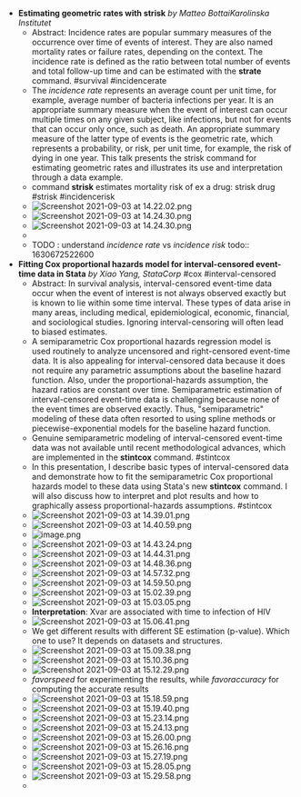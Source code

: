 - **Estimating geometric rates with strisk** *by Matteo BottaiKarolinska Institutet*
	- Abstract: Incidence rates are popular summary measures of the occurrence over time of events of interest. They are also named mortality rates or failure rates, depending on the context. The incidence rate is defined as the ratio between total number of events and total follow-up time and can be estimated with the **strate** command. #survival #incidencerate
	- The *incidence rate* represents an average count per unit time, for example, average number of bacteria infections per year. It is an appropriate summary measure when the event of interest can occur multiple times on any given subject, like infections, but not for events that can occur only once, such as death. An appropriate summary measure of the latter type of events is the geometric rate, which represents a probability, or risk, per unit time, for example, the risk of dying in one year. This talk presents the strisk command for estimating geometric rates and illustrates its use and interpretation through a data example.
	- command **strisk** estimates mortality risk of ex a drug: strisk drug #strisk #incidencerisk
	- ![Screenshot 2021-09-03 at 14.22.02.png](../assets/Screenshot_202021-09-03_20at_2014.22.02_1630671774638_0.png)
	- ![Screenshot 2021-09-03 at 14.24.30.png](../assets/Screenshot_202021-09-03_20at_2014.24.30_1630671883089_0.png)
	- ![Screenshot 2021-09-03 at 14.24.30.png](../assets/Screenshot_202021-09-03_20at_2014.24.30_1630672201904_0.png)
	-
	- TODO : understand *incidence rate* vs *incidence risk*
	  todo:: 1630672522600
- **Fitting Cox proportional hazards model for interval-censored event-time data in Stata** *by Xiao Yang, StataCorp* #cox #interval-censored
	- Abstract: In survival analysis, interval-censored event-time data occur when the event of interest is not always observed exactly but is known to lie within some time interval. These types of data arise in many areas, including medical, epidemiological, economic, financial, and sociological studies. Ignoring interval-censoring will often lead to biased estimates.
	- A semiparametric Cox proportional hazards regression model is used routinely to analyze uncensored and right-censored event-time data. It is also appealing for interval-censored data because it does not require any parametric assumptions about the baseline hazard function. Also, under the proportional-hazards assumption, the hazard ratios are constant over time. Semiparametric estimation of interval-censored event-time data is challenging because none of the event times are observed exactly. Thus, "semiparametric" modeling of these data often resorted to using spline methods or piecewise-exponential models for the baseline hazard function.
	- Genuine semiparametric modeling of interval-censored event-time data was not available until recent methodological advances, which are implemented in the **stintcox**  command. #stintcox
	- In this presentation, I describe basic types of interval-censored data and demonstrate how to fit the semiparametric Cox proportional hazards model to these data using Stata's new **stintcox** command. I will also discuss how to interpret and plot results and how to graphically assess proportional-hazards assumptions. #stintcox
	- ![Screenshot 2021-09-03 at 14.39.01.png](../assets/Screenshot_202021-09-03_20at_2014.39.01_1630673028883_0.png)
	- ![Screenshot 2021-09-03 at 14.40.59.png](../assets/Screenshot_202021-09-03_20at_2014.40.59_1630673039664_0.png)
	- ![image.png](../assets/image_1630673968888_0.png)
	- ![Screenshot 2021-09-03 at 14.43.24.png](../assets/Screenshot_202021-09-03_20at_2014.43.24_1630673049214_0.png)
	- ![Screenshot 2021-09-03 at 14.44.31.png](../assets/Screenshot_202021-09-03_20at_2014.44.31_1630673922494_0.png)
	- ![Screenshot 2021-09-03 at 14.48.36.png](../assets/Screenshot_202021-09-03_20at_2014.48.36_1630673928586_0.png)
	- ![Screenshot 2021-09-03 at 14.57.32.png](../assets/Screenshot_202021-09-03_20at_2014.57.32_1630673941976_0.png)
	- ![Screenshot 2021-09-03 at 14.59.50.png](../assets/Screenshot_202021-09-03_20at_2014.59.50_1630674475379_0.png)
	- ![Screenshot 2021-09-03 at 15.02.39.png](../assets/Screenshot_202021-09-03_20at_2015.02.39_1630674491687_0.png)
	- ![Screenshot 2021-09-03 at 15.03.05.png](../assets/Screenshot_202021-09-03_20at_2015.03.05_1630674498331_0.png)
	- **Interpretation**: Xvar are associated with time to infection of HIV
	- ![Screenshot 2021-09-03 at 15.06.41.png](../assets/Screenshot_202021-09-03_20at_2015.06.41_1630674505436_0.png)
	- We get different results with different SE estimation (p-value). Which one to use? It depends on datasets and structures.
	- ![Screenshot 2021-09-03 at 15.09.38.png](../assets/Screenshot_202021-09-03_20at_2015.09.38_1630674761120_0.png)
	- ![Screenshot 2021-09-03 at 15.10.36.png](../assets/Screenshot_202021-09-03_20at_2015.10.36_1630674768362_0.png)
	- ![Screenshot 2021-09-03 at 15.12.29.png](../assets/Screenshot_202021-09-03_20at_2015.12.29_1630674774087_0.png)
	- *favorspeed* for experimenting the results, while *favoraccuracy* for computing the accurate results
	- ![Screenshot 2021-09-03 at 15.18.59.png](../assets/Screenshot_202021-09-03_20at_2015.18.59_1630694271588_0.png)
	- ![Screenshot 2021-09-03 at 15.19.40.png](../assets/Screenshot_202021-09-03_20at_2015.19.40_1630694281304_0.png)
	- ![Screenshot 2021-09-03 at 15.23.14.png](../assets/Screenshot_202021-09-03_20at_2015.23.14_1630694286719_0.png)
	- ![Screenshot 2021-09-03 at 15.24.13.png](../assets/Screenshot_202021-09-03_20at_2015.24.13_1630694294192_0.png)
	- ![Screenshot 2021-09-03 at 15.26.00.png](../assets/Screenshot_202021-09-03_20at_2015.26.00_1630694300510_0.png)
	- ![Screenshot 2021-09-03 at 15.26.16.png](../assets/Screenshot_202021-09-03_20at_2015.26.16_1630694307066_0.png)
	- ![Screenshot 2021-09-03 at 15.27.19.png](../assets/Screenshot_202021-09-03_20at_2015.27.19_1630694313866_0.png)
	- ![Screenshot 2021-09-03 at 15.28.05.png](../assets/Screenshot_202021-09-03_20at_2015.28.05_1630694327841_0.png)
	- ![Screenshot 2021-09-03 at 15.29.58.png](../assets/Screenshot_202021-09-03_20at_2015.29.58_1630694335467_0.png)
	-